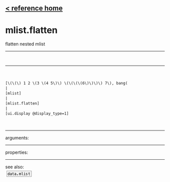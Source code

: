 [< reference home](index.html)
---

# mlist.flatten


flatten nested mlist

---

<br>


---


```


[\(\(\) 1 2 \(3 \(4 5\)\) \(\(\(\(6\)\)\)\) 7\), bang(
|
[mlist]
|
[mlist.flatten]
|
[ui.display @display_type=1]

            
```

---
arguments:


---
properties:


---
see also:<br>
[![data.mlist](img/object_data.mlist.png)](data.mlist.html)
